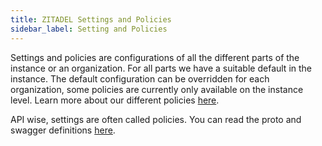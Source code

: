 ```yaml
---
title: ZITADEL Settings and Policies
sidebar_label: Setting and Policies
---
```


Settings and policies are configurations of all the different parts of the instance or an organization. For all parts we have a suitable default in the instance.
The default configuration can be overridden for each organization, some policies are currently only available on the instance level. Learn more about our different policies [here](/guides/manage/console/default-settings.mdx).

API wise, settings are often called policies. You can read the proto and swagger definitions [here](../../apis/introduction.mdx).
